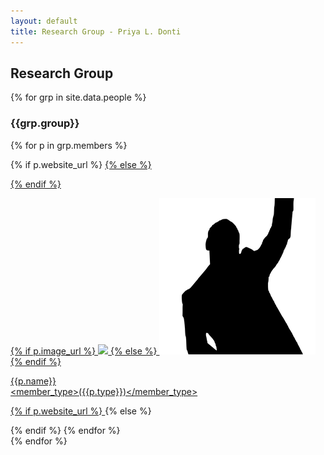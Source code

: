 ```yaml
---
layout: default
title: Research Group - Priya L. Donti
---
```


## Research Group

<!-- {% for grp in site.data.people %}
<h3 id="{{grp.anchor}}">{{grp.group}}</h3>
<div class="person__list">
{% for p in grp.members %}
{% if p.website_url %}
<a class="person__item" href="{{p.website_url}}" target="_blank">
{% else %}
<div class="person__item">
{% endif %}
<div class="person__pic-wrapper">
<img class="person__pic" src="{{p.image_url}}">
</div>
<div class="person__info">
<div class="person__name">{{p.name}}</div>
<div class="person__affil">{{p.affiliation}}</div>
{% if p.roles %}
<hr/>
<div class="person__role">
{% for role in p.roles %}
<span>{{role}}</span>
{% endfor %}
</div>
{% endif %}
</div>
{% if p.website_url %}
</a>
{% else %}
</div>
{% endif %}
{% endfor %}
</div>
{% endfor %} -->

{% for grp in site.data.people %}
<h3 id="{{grp.anchor}}">{{grp.group}}</h3>
<div class="member__list">

{% for p in grp.members %}

{% if p.website_url %}
<a class="member" href="{{p.website_url}}" target="_blank">
{% else %}
<div class="member">
{% endif %}

{% if p.image_url %}
<img src="{{p.image_url}}">
{% else %}
<img src="/img/group/default.png">
{% endif %}

<name>{{p.name}}</name><br><member_type>({{p.type}})</member_type>


{% if p.website_url %}
</a>
{% else %}
</div>
{% endif %}
{% endfor %}

</div>
{% endfor %}